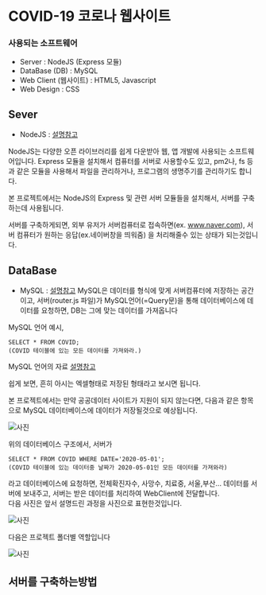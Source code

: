 # COVID-19 코로나 웹사이트

### 사용되는 소프트웨어
* Server : NodeJS (Express 모듈)
* DataBase (DB) : MySQL
* Web Client (웹사이트) : HTML5, Javascript
* Web Design : CSS


## Sever
* NodeJS : [설명참고](https://velopert.com/133)

NodeJS는 다양한 오픈 라이브러리를 쉽게 다운받아 웹, 앱 개발에 사용되는 소프트웨어입니다.
Express 모듈을 설치해서 컴퓨터를 서버로 사용할수도 있고,
pm2나, fs 등과 같은 모듈을 사용해서 파일을 관리하거나, 프로그램의 생명주기를 관리하기도 합니다.

본 프로젝트에서는 NodeJS의 Express 및 관련 서버 모듈들을 설치해서, 서버를 구축하는데 사용됩니다.

서버를 구축하게되면, 외부 유저가 서버컴퓨터로 접속하면(ex. www.naver.com),
서버 컴퓨터가 원하는 응답(ex.네이버창을 띄워줌) 을 처리해줄수 있는 상태가 되는것입니다.


## DataBase
* MySQL : [설명참고](https://server-talk.tistory.com/29)
MySQL은 데이터를 형식에 맞게 서버컴퓨터에 저장하는 공간이고,
서버(router.js 파일)가 MySQL언어(=Query문)을 통해 데이터베이스에 데이터를 요청하면, DB는 그에 맞는 데이터를 가져옵니다

MySQL 언어 예시,
```
SELECT * FROM COVID;
(COVID 테이블에 있는 모든 데이터를 가져와라.)
```

MySQL 언어의 자료 [설명참고](https://server-talk.tistory.com/279)

쉽게 보면, 흔히 아시는 엑셀형태로 저장된 형태라고 보시면 됩니다.

본 프로젝트에서는 만약 공공데이터 사이트가 지원이 되지 않는다면,
다음과 같은 항목으로 MySQL 데이터베이스에 데이터가 저장될것으로 예상됩니다.

![사진](https://user-images.githubusercontent.com/25836808/83469241-1caa0c00-a4ba-11ea-9235-fa8602698a12.PNG)

위의 데이터베이스 구조에서, 서버가
```
SELECT * FROM COVID WHERE DATE='2020-05-01';
(COVID 테이블에 있는 데이터중 날짜가 2020-05-01인 모든 데이터를 가져와라)
```

라고 데이터베이스에 요청하면, 전체확진자수, 사망수, 치료중, 서울,부산... 데이터를 서버에 보내주고,
서버는 받은 데이터를 처리하여 WebClient에 전달합니다.  
다음 사진은 앞서 설명드린 과정을 사진으로 표현한것입니다.


![사진](https://user-images.githubusercontent.com/25836808/83469837-b1f9d000-a4bb-11ea-8201-45a6c784e182.png)


다음은 프로젝트 폴더별 역할입니다

![사진](https://user-images.githubusercontent.com/25836808/83471085-ba9fd580-a4be-11ea-90f1-5c6c1d4b4612.png)




## 서버를 구축하는방법
